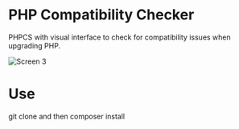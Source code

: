 # PHP Compatibility Checker

PHPCS with visual interface to check for compatibility issues when upgrading PHP.

![Screen 3](https://github.com/sarfraznawaz2005/php-compatibility-checker/blob/master/screen.jpg?raw=true)

# Use

git clone and then composer install